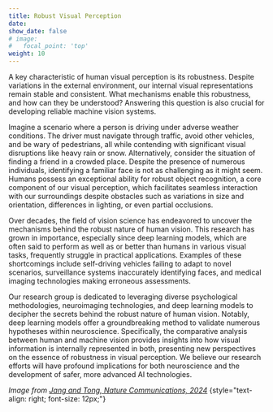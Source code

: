 ```yaml
---
title: Robust Visual Perception
date: 
show_date: false
# image:
#   focal_point: 'top'
weight: 10
---
```


A key characteristic of human visual perception is its robustness. Despite variations in the external environment, our internal visual representations remain stable and consistent. What mechanisms enable this robustness, and how can they be understood? Answering this question is also crucial for developing reliable machine vision systems.

<!--more-->

Imagine a scenario where a person is driving under adverse weather conditions. The driver must navigate through traffic, avoid other vehicles, and be wary of pedestrians, all while contending with significant visual disruptions like heavy rain or snow. Alternatively, consider the situation of finding a friend in a crowded place. Despite the presence of numerous individuals, identifying a familiar face is not as challenging as it might seem. Humans possess an exceptional ability for robust object recognition, a core component of our visual perception, which facilitates seamless interaction with our surroundings despite obstacles such as variations in size and orientation, differences in lighting, or even partial occlusions. 

Over decades, the field of vision science has endeavored to uncover the mechanisms behind the robust nature of human vision. This research has grown in importance, especially since deep learning models, which are often said to perform as well as or better than humans in various visual tasks, frequently struggle in practical applications. Examples of these shortcomings include self-driving vehicles failing to adapt to novel scenarios, surveillance systems inaccurately identifying faces, and medical imaging technologies making erroneous assessments. 

Our research group is dedicated to leveraging diverse psychological methodologies, neuroimaging technologies, and deep learning models to decipher the secrets behind the robust nature of human vision. Notably, deep learning models offer a groundbreaking method to validate numerous hypotheses within neuroscience. Specifically, the comparative analysis between human and machine vision provides insights into how visual information is internally represented in both, presenting new perspectives on the essence of robustness in visual perception. We believe our research efforts will have profound implications for both neuroscience and the development of safer, more advanced AI technologies.

_Image from [Jang and Tong, Nature Communications, 2024](https://www.nature.com/articles/s41467-024-45679-0)_
{style="text-align: right; font-size: 12px;"}